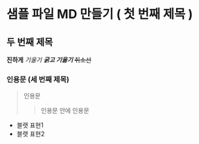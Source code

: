 # 샘플 파일 MD 만들기 ( 첫 번째 제목 )

## 두 번째 제목

**진하게**
*기울기*
***굵고 기울기***
~~취소선~~


### 인용문 (세 번째 제목)
> 인용문
>> 인용문 안에 인용문

- 블랫 표현1
- 블랫 표현2
